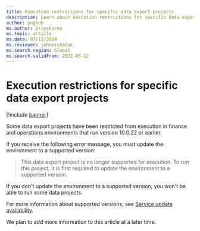 ```yaml
---
title: Execution restrictions for specific data export projects
description: Learn about execution restrictions for specific data export projects in older, out-of-service environments, with a link to more information for supported versions.
author: pnghub
ms.author: priysharma
ms.topic: article
ms.date: 07/12/2024
ms.reviewer: johnmichalak
ms.search.region: Global
ms.search.validFrom: 2022-05-12
---
```


# Execution restrictions for specific data export projects

[!include [banner](../includes/banner.md)]

Some data export projects have been restricted from execution in finance and operations environments that run version 10.0.22 or earlier.

If you receive the following error message, you must update the environment to a supported version:

> This data export project is no longer supported for execution. To run this project, it is first required to update the environment to a supported version.

If you don't update the environment to a supported version, you won't be able to run some data projects.

For more information about supported versions, see [Service update availability](../../fin-ops/get-started/public-preview-releases.md).

We plan to add more information to this article at a later time.

